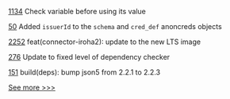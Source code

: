 
[1134](https://github.com/hyperledger/firefly/pull/1134) Check variable before using its value

[50](https://github.com/hyperledger/anoncreds-rs/pull/50) Added `issuerId` to the `schema` and `cred_def` anoncreds objects

[2252](https://github.com/hyperledger/cactus/pull/2252) feat(connector-iroha2): update to the new LTS image

[276](https://github.com/hyperledger/fabric-chaincode-java/pull/276) Update to fixed level of dependency checker

[151](https://github.com/hyperledger-labs/yui-ibc-solidity/pull/151) build(deps): bump json5 from 2.2.1 to 2.2.3


[See more >>>](https://start-here.hyperledger.org/pull-requests)
